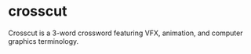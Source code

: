 # crosscut
Crosscut is a 3-word crossword featuring VFX, animation, and computer graphics terminology.